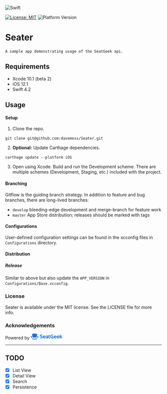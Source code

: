 ![Swift](http://img.shields.io/badge/swift-4.2-brightgreen.svg)
<!--[![Build Status](https://travis-ci.org/davemess/PermissionsKit.svg?branch=develop)](https://travis-ci.org/davemess/PermissionsKit)-->
<!--[![Carthage compatible](https://img.shields.io/badge/Carthage-compatible-4BC51D.svg?style=flat)](https://github.com/Carthage/Carthage)-->
[![License: MIT](https://img.shields.io/badge/License-MIT-yellow.svg)](https://opensource.org/licenses/MIT)
![Platform Version](https://cocoapod-badges.herokuapp.com/p/arek/badge.png)

# Seater
```
A sample app demonstrating usage of the SeatGeek api.
```

## Requirements
* Xcode 10.1 (beta 2)
* iOS 12.1
* Swift 4.2 
<!--* Carthage (current version `0.18-19-g743fa0f`)-->
<!--* Fastlane (current version is `2.105.1`)-->

## Usage
#### Setup
1. Clone the repo.
```
git clone git@github.com:davemess/Seater.git
```
2. **Optional:** Update Carthage dependencies.
```
carthage update --platform iOS
```
3. Open using Xcode. Build and run the Development scheme. There are multiple schemes (Development, Staging, etc.) included with the project.

#### Branching
Gitflow is the guiding branch strategy. In addition to feature and bug branches, there are long-lived branches:
* `develop` bleeding-edge development and merge-branch for feature work
* `master` App Store distribution; releases should be marked with tags

#### Configurations
User-defined configuration settings can be found in the xcconfig files in `Configurations` directory.

#### Distribution

<!--##### Beta-->
<!--Fastlane support is included. To distribute to beta, use the following steps:-->
<!--1. Switch to `develop`-->
<!--2. Increment the `APP_BUNDLE_VERSION` in `Configurations/Base.xcconfig`. This needs to be updated or ITC will reject the beta build.-->
<!--3. Commit the updated bundle version.-->
<!--3. Push the beta via-->
<!--```-->
<!--fastlane beta-->
<!--```-->

##### Release
Similar to above but also update the `APP_VERSION` in `Configurations/Base.xcconfig`.


### License

Seater is available under the MIT license. See the LICENSE file for more info.

### Acknowledgements
Powered by ![](./assets/seatgeek.png)

---

## TODO

- [x] List View
- [x] Detail View
- [x] Search
- [x] Persistence
